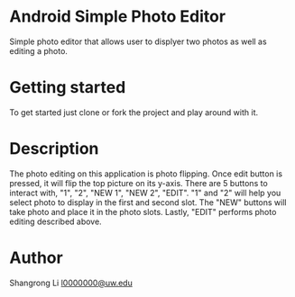 # Android Simple Photo Editor
Simple photo editor that allows user to displyer two photos as well as editing a photo.

# Getting started
To get started just clone or fork the project and play around with it.

# Description
The photo editing on this application is photo flipping. Once edit button is pressed, it will flip the top picture on its y-axis. There are 5 buttons to interact with, "1", "2", "NEW 1", "NEW 2", "EDIT". "1" and "2" will help you select photo to display in the first and second slot. The "NEW" buttons will take photo and place it in the photo slots. Lastly, "EDIT" performs photo editing described above.

# Author
Shangrong Li
l0000000@uw.edu
